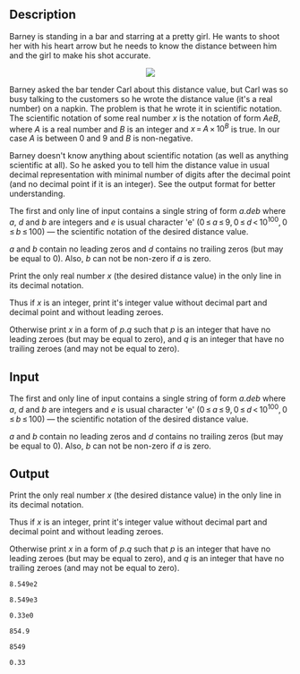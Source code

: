 ## Description

<div><p>Barney is standing in a bar and starring at a pretty girl. He wants to shoot her with his heart arrow but he needs to know the distance between him and the girl to make his shot accurate.</p><center> <img class="tex-graphics" src="file://8IXXyP7q.png" style="max-width: 100.0%;max-height: 100.0%;"> </center><p>Barney asked the bar tender Carl about this distance value, but Carl was so busy talking to the customers so he wrote the distance value (it's a real number) on a napkin. The problem is that he wrote it in scientific notation. The scientific notation of some real number <span class="tex-span"><i>x</i></span> is the notation of form <span class="tex-span"><i>AeB</i></span>, where <span class="tex-span"><i>A</i></span> is a real number and <span class="tex-span"><i>B</i></span> is an integer and <span class="tex-span"><i>x</i> = <i>A</i> × 10<sup class="upper-index"><i>B</i></sup></span> is true. In our case <span class="tex-span"><i>A</i></span> is between <span class="tex-span">0</span> and <span class="tex-span">9</span> and <span class="tex-span"><i>B</i></span> is non-negative.</p><p>Barney doesn't know anything about scientific notation (as well as anything scientific at all). So he asked you to tell him the distance value in usual decimal representation with minimal number of digits after the decimal point (and no decimal point if it is an integer). See the output format for better understanding.</p></div><div class="input-specification"><p>The first and only line of input contains a single string of form <span class="tex-span"><i>a</i>.<i>deb</i></span> where <span class="tex-span"><i>a</i></span>, <span class="tex-span"><i>d</i></span> and <span class="tex-span"><i>b</i></span> are integers and <span class="tex-span"><i>e</i></span> is usual character 'e' (<span class="tex-span">0 ≤ <i>a</i> ≤ 9, 0 ≤ <i>d</i> &lt; 10<sup class="upper-index">100</sup>, 0 ≤ <i>b</i> ≤ 100</span>)&nbsp;— the scientific notation of the desired distance value.</p><p><span class="tex-span"><i>a</i></span> and <span class="tex-span"><i>b</i></span> contain no leading zeros and <span class="tex-span"><i>d</i></span> contains no trailing zeros (but may be equal to <span class="tex-span">0</span>). Also, <span class="tex-font-style-bf"><span class="tex-span"><i>b</i></span> can not be non-zero if <span class="tex-span"><i>a</i></span> is zero.</span></p></div><div class="output-specification"><p>Print the only real number <span class="tex-span"><i>x</i></span> (the desired distance value) in the only line in its decimal notation. </p><p>Thus if <span class="tex-span"><i>x</i></span> is an integer, print it's integer value without decimal part and decimal point and without leading zeroes. </p><p>Otherwise print <span class="tex-span"><i>x</i></span> in a form of <span class="tex-span"><i>p</i>.<i>q</i></span> such that <span class="tex-span"><i>p</i></span> is an integer that have no leading zeroes (but may be equal to zero), and <span class="tex-span"><i>q</i></span> is an integer that have no trailing zeroes (and may not be equal to zero).</p></div>

## Input

<p>The first and only line of input contains a single string of form <span class="tex-span"><i>a</i>.<i>deb</i></span> where <span class="tex-span"><i>a</i></span>, <span class="tex-span"><i>d</i></span> and <span class="tex-span"><i>b</i></span> are integers and <span class="tex-span"><i>e</i></span> is usual character 'e' (<span class="tex-span">0 ≤ <i>a</i> ≤ 9, 0 ≤ <i>d</i> &lt; 10<sup class="upper-index">100</sup>, 0 ≤ <i>b</i> ≤ 100</span>)&nbsp;— the scientific notation of the desired distance value.</p><p><span class="tex-span"><i>a</i></span> and <span class="tex-span"><i>b</i></span> contain no leading zeros and <span class="tex-span"><i>d</i></span> contains no trailing zeros (but may be equal to <span class="tex-span">0</span>). Also, <span class="tex-font-style-bf"><span class="tex-span"><i>b</i></span> can not be non-zero if <span class="tex-span"><i>a</i></span> is zero.</span></p>

## Output

<p>Print the only real number <span class="tex-span"><i>x</i></span> (the desired distance value) in the only line in its decimal notation. </p><p>Thus if <span class="tex-span"><i>x</i></span> is an integer, print it's integer value without decimal part and decimal point and without leading zeroes. </p><p>Otherwise print <span class="tex-span"><i>x</i></span> in a form of <span class="tex-span"><i>p</i>.<i>q</i></span> such that <span class="tex-span"><i>p</i></span> is an integer that have no leading zeroes (but may be equal to zero), and <span class="tex-span"><i>q</i></span> is an integer that have no trailing zeroes (and may not be equal to zero).</p>





```input1
8.549e2

```




```input2
8.549e3

```




```input3
0.33e0

```




```output1
854.9

```




```output2
8549

```




```output3
0.33

```


